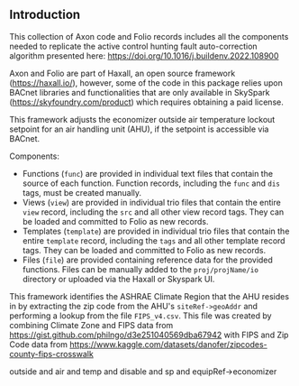 ## Introduction
This collection of Axon code and Folio records includes all the components needed to replicate the active control hunting fault auto-correction algorithm presented here: https://doi.org/10.1016/j.buildenv.2022.108900

Axon and Folio are part of Haxall, an open source framework (https://haxall.io/),
however, some of the code in this package relies upon BACnet libraries and
functionalities that are only available in SkySpark (https://skyfoundry.com/product) which requires obtaining a paid license.


This framework adjusts the economizer outside air temperature lockout setpoint for an air handling unit (AHU), if the setpoint is accessible via BACnet. 

Components:
- Functions (`func`) are provided in individual text files that contain the source of each function. Function records, including the `func` and `dis` tags, must be created manually.
- Views (`view`) are provided in individual trio files that contain the entire `view` record, including the `src` and all other view record tags. They can be loaded and committed to Folio as new records.
- Templates (`template`) are provided in individual trio files that contain the entire `template` record, including the `tags` and all other template record tags. They can be loaded and committed to Folio as new records.
- Files (`file`) are provided containing reference data for the provided functions. Files can be manually added to the `proj/projName/io` directory or uploaded via the Haxall or Skyspark UI.


This framework identifies the ASHRAE Climate Region that the AHU resides in by extracting the zip code from the AHU's `siteRef->geoAddr` and performing a lookup from the file `FIPS_v4.csv`. This file was created by combining Climate Zone and FIPS data from https://gist.github.com/philngo/d3e251040569dba67942 with FIPS and Zip Code data from https://www.kaggle.com/datasets/danofer/zipcodes-county-fips-crosswalk



outside and air and temp and disable and sp and equipRef->economizer